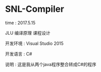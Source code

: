 # SNL-Compiler

time : 2017.5.15

JLU 编译原理 课程设计

开发环境 : Visual Studio 2015

开发语言 : C#

说明 : 这是我从两个java程序整合转成C#的程序
